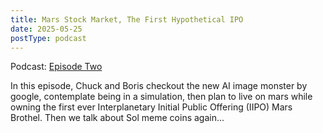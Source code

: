 ```yaml
---
title: Mars Stock Market, The First Hypothetical IPO
date: 2025-05-25
postType: podcast
---
```


Podcast: [Episode Two](https://www.youtube.com/watch?v=lqekqZFd3sU&list=PLmRy_uMjkNU1xzYbk_HhCu3x3P78B-jdE)

In this episode, Chuck and Boris checkout the new AI image monster by google, contemplate being in a simulation, then plan to live on mars while owning the first ever Interplanetary Initial Public Offering (IIPO) Mars Brothel. Then we talk about Sol meme coins again...
